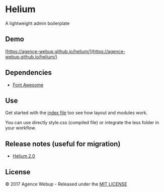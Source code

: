 # Helium

A lightweight admin boilerplate

## Demo

[https://agence-webup.github.io/helium/](https://agence-webup.github.io/helium/)

## Dependencies

* [Font Awesome](http://fontawesome.io/)

## Use

Get started with the [index file](https://github.com/agence-webup/helium/blob/master/dist/index.html) too see how layout and modules work.

You can use directly style.css (compiled file) or integrate the less folder in your workflow.

## Release notes (useful for migration)

* [Helium 2.0](doc/version-2.0.md)

## License

© 2017 Agence Webup - Released under the [MIT LICENSE](http://opensource.org/licenses/MIT)
